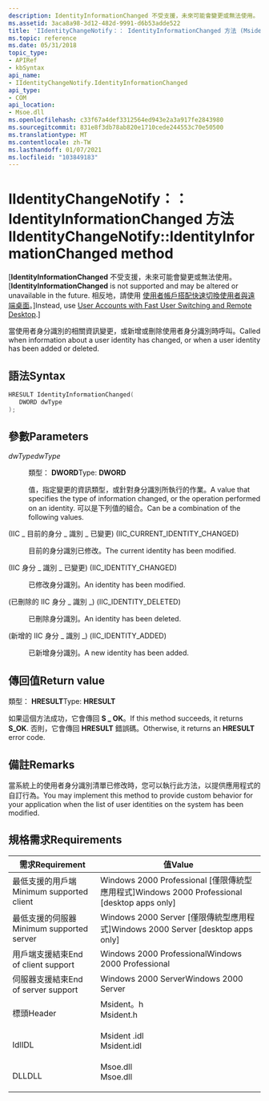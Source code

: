 ```yaml
---
description: IdentityInformationChanged 不受支援，未來可能會變更或無法使用。 相反地，請使用使用者帳戶搭配快速切換使用者與遠端桌面。
ms.assetid: 3aca8a98-3d12-482d-9991-d6b53adde522
title: 'IIdentityChangeNotify：： IdentityInformationChanged 方法 (Msident .h) '
ms.topic: reference
ms.date: 05/31/2018
topic_type:
- APIRef
- kbSyntax
api_name:
- IIdentityChangeNotify.IdentityInformationChanged
api_type:
- COM
api_location:
- Msoe.dll
ms.openlocfilehash: c33f67a4def3312564ed943e2a3a917fe2843980
ms.sourcegitcommit: 831e8f3db78ab820e1710cede244553c70e50500
ms.translationtype: MT
ms.contentlocale: zh-TW
ms.lasthandoff: 01/07/2021
ms.locfileid: "103849183"
---
```

# <a name="iidentitychangenotifyidentityinformationchanged-method"></a><span data-ttu-id="a0112-104">IIdentityChangeNotify：： IdentityInformationChanged 方法</span><span class="sxs-lookup"><span data-stu-id="a0112-104">IIdentityChangeNotify::IdentityInformationChanged method</span></span>

<span data-ttu-id="a0112-105">\[**IdentityInformationChanged** 不受支援，未來可能會變更或無法使用。</span><span class="sxs-lookup"><span data-stu-id="a0112-105">\[**IdentityInformationChanged** is not supported and may be altered or unavailable in the future.</span></span> <span data-ttu-id="a0112-106">相反地，請使用 [使用者帳戶搭配快速切換使用者與遠端桌面](fastuserswitching.md)。\]</span><span class="sxs-lookup"><span data-stu-id="a0112-106">Instead, use [User Accounts with Fast User Switching and Remote Desktop](fastuserswitching.md).\]</span></span>

<span data-ttu-id="a0112-107">當使用者身分識別的相關資訊變更，或新增或刪除使用者身分識別時呼叫。</span><span class="sxs-lookup"><span data-stu-id="a0112-107">Called when information about a user identity has changed, or when a user identity has been added or deleted.</span></span>

## <a name="syntax"></a><span data-ttu-id="a0112-108">語法</span><span class="sxs-lookup"><span data-stu-id="a0112-108">Syntax</span></span>


```C++
HRESULT IdentityInformationChanged(
   DWORD dwType
);
```



## <a name="parameters"></a><span data-ttu-id="a0112-109">參數</span><span class="sxs-lookup"><span data-stu-id="a0112-109">Parameters</span></span>

<dl> <dt>

<span data-ttu-id="a0112-110">*dwType*</span><span class="sxs-lookup"><span data-stu-id="a0112-110">*dwType*</span></span> 
</dt> <dd>

<span data-ttu-id="a0112-111">類型： **DWORD**</span><span class="sxs-lookup"><span data-stu-id="a0112-111">Type: **DWORD**</span></span>

<span data-ttu-id="a0112-112">值，指定變更的資訊類型，或針對身分識別所執行的作業。</span><span class="sxs-lookup"><span data-stu-id="a0112-112">A value that specifies the type of information changed, or the operation performed on an identity.</span></span> <span data-ttu-id="a0112-113">可以是下列值的組合。</span><span class="sxs-lookup"><span data-stu-id="a0112-113">Can be a combination of the following values.</span></span>

<dt>



 <span data-ttu-id="a0112-114"> (IIC \_ 目前的身分 \_ 識別 \_ 已變更) </span><span class="sxs-lookup"><span data-stu-id="a0112-114">(IIC\_CURRENT\_IDENTITY\_CHANGED)</span></span>


</dt> <dd>

<span data-ttu-id="a0112-115">目前的身分識別已修改。</span><span class="sxs-lookup"><span data-stu-id="a0112-115">The current identity has been modified.</span></span>

</dd> <dt>



 <span data-ttu-id="a0112-116"> (IIC 身分 \_ 識別 \_ 已變更) </span><span class="sxs-lookup"><span data-stu-id="a0112-116">(IIC\_IDENTITY\_CHANGED)</span></span>


</dt> <dd>

<span data-ttu-id="a0112-117">已修改身分識別。</span><span class="sxs-lookup"><span data-stu-id="a0112-117">An identity has been modified.</span></span>

</dd> <dt>



 <span data-ttu-id="a0112-118"> (已刪除的 IIC 身分 \_ 識別 \_) </span><span class="sxs-lookup"><span data-stu-id="a0112-118">(IIC\_IDENTITY\_DELETED)</span></span>


</dt> <dd>

<span data-ttu-id="a0112-119">已刪除身分識別。</span><span class="sxs-lookup"><span data-stu-id="a0112-119">An identity has been deleted.</span></span>

</dd> <dt>



 <span data-ttu-id="a0112-120"> (新增的 IIC 身分 \_ 識別 \_) </span><span class="sxs-lookup"><span data-stu-id="a0112-120">(IIC\_IDENTITY\_ADDED)</span></span>


</dt> <dd>

<span data-ttu-id="a0112-121">已新增身分識別。</span><span class="sxs-lookup"><span data-stu-id="a0112-121">A new identity has been added.</span></span>

</dd> </dl> </dd> </dl>

## <a name="return-value"></a><span data-ttu-id="a0112-122">傳回值</span><span class="sxs-lookup"><span data-stu-id="a0112-122">Return value</span></span>

<span data-ttu-id="a0112-123">類型： **HRESULT**</span><span class="sxs-lookup"><span data-stu-id="a0112-123">Type: **HRESULT**</span></span>

<span data-ttu-id="a0112-124">如果這個方法成功，它會傳回 **S \_ OK**。</span><span class="sxs-lookup"><span data-stu-id="a0112-124">If this method succeeds, it returns **S\_OK**.</span></span> <span data-ttu-id="a0112-125">否則，它會傳回 **HRESULT** 錯誤碼。</span><span class="sxs-lookup"><span data-stu-id="a0112-125">Otherwise, it returns an **HRESULT** error code.</span></span>

## <a name="remarks"></a><span data-ttu-id="a0112-126">備註</span><span class="sxs-lookup"><span data-stu-id="a0112-126">Remarks</span></span>

<span data-ttu-id="a0112-127">當系統上的使用者身分識別清單已修改時，您可以執行此方法，以提供應用程式的自訂行為。</span><span class="sxs-lookup"><span data-stu-id="a0112-127">You may implement this method to provide custom behavior for your application when the list of user identities on the system has been modified.</span></span>

## <a name="requirements"></a><span data-ttu-id="a0112-128">規格需求</span><span class="sxs-lookup"><span data-stu-id="a0112-128">Requirements</span></span>



| <span data-ttu-id="a0112-129">需求</span><span class="sxs-lookup"><span data-stu-id="a0112-129">Requirement</span></span> | <span data-ttu-id="a0112-130">值</span><span class="sxs-lookup"><span data-stu-id="a0112-130">Value</span></span> |
|-------------------------------------|----------------------------------------------------------------------------------------|
| <span data-ttu-id="a0112-131">最低支援的用戶端</span><span class="sxs-lookup"><span data-stu-id="a0112-131">Minimum supported client</span></span><br/> | <span data-ttu-id="a0112-132">Windows 2000 Professional \[僅限傳統型應用程式\]</span><span class="sxs-lookup"><span data-stu-id="a0112-132">Windows 2000 Professional \[desktop apps only\]</span></span><br/>                             |
| <span data-ttu-id="a0112-133">最低支援的伺服器</span><span class="sxs-lookup"><span data-stu-id="a0112-133">Minimum supported server</span></span><br/> | <span data-ttu-id="a0112-134">Windows 2000 Server \[僅限傳統型應用程式\]</span><span class="sxs-lookup"><span data-stu-id="a0112-134">Windows 2000 Server \[desktop apps only\]</span></span><br/>                                   |
| <span data-ttu-id="a0112-135">用戶端支援結束</span><span class="sxs-lookup"><span data-stu-id="a0112-135">End of client support</span></span><br/>    | <span data-ttu-id="a0112-136">Windows 2000 Professional</span><span class="sxs-lookup"><span data-stu-id="a0112-136">Windows 2000 Professional</span></span><br/>                                                   |
| <span data-ttu-id="a0112-137">伺服器支援結束</span><span class="sxs-lookup"><span data-stu-id="a0112-137">End of server support</span></span><br/>    | <span data-ttu-id="a0112-138">Windows 2000 Server</span><span class="sxs-lookup"><span data-stu-id="a0112-138">Windows 2000 Server</span></span><br/>                                                         |
| <span data-ttu-id="a0112-139">標頭</span><span class="sxs-lookup"><span data-stu-id="a0112-139">Header</span></span><br/>                   | <dl> <span data-ttu-id="a0112-140"><dt>Msident。h</dt></span><span class="sxs-lookup"><span data-stu-id="a0112-140"><dt>Msident.h</dt></span></span> </dl>   |
| <span data-ttu-id="a0112-141">Idl</span><span class="sxs-lookup"><span data-stu-id="a0112-141">IDL</span></span><br/>                      | <dl> <span data-ttu-id="a0112-142"><dt>Msident .idl</dt></span><span class="sxs-lookup"><span data-stu-id="a0112-142"><dt>Msident.idl</dt></span></span> </dl> |
| <span data-ttu-id="a0112-143">DLL</span><span class="sxs-lookup"><span data-stu-id="a0112-143">DLL</span></span><br/>                      | <dl> <span data-ttu-id="a0112-144"><dt>Msoe.dll</dt></span><span class="sxs-lookup"><span data-stu-id="a0112-144"><dt>Msoe.dll</dt></span></span> </dl>    |



 

 




